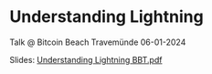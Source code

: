 # Understanding Lightning

Talk @ Bitcoin Beach Travemünde 06-01-2024

Slides: [Understanding Lightning BBT.pdf](./Understanding%20Lightning%20BBT.pdf)
